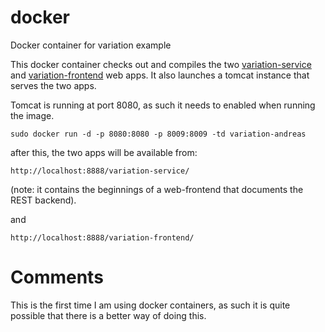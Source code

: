 # docker
Docker container for variation example

This docker container checks out and compiles the two [variation-service](https://github.com/realperlon/variation-service) and [variation-frontend](https://github.com/realperlon/variation-frontend) web apps. It also launches a tomcat instance that serves the two apps.

Tomcat is running at port 8080, as such it needs to enabled when running the image.

```sudo docker run -d -p 8080:8080 -p 8009:8009 -td variation-andreas```

after this, the two apps will be available from:

```http://localhost:8888/variation-service/``` 

(note: it contains the beginnings of a web-frontend that documents the REST backend).

and

```http://localhost:8888/variation-frontend/```

# Comments
This is the first time I am using docker containers, as such it is quite possible that there is a better way of doing this.


